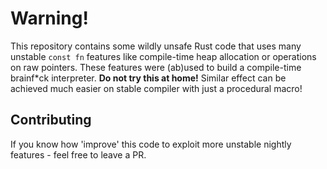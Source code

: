 Warning!
=======

This repository contains some wildly unsafe Rust code that uses many unstable `const fn` features like compile-time heap allocation or operations on raw pointers.
These features were (ab)used to build a compile-time brainf*ck interpreter.
**Do not try this at home!** Similar effect can be achieved much easier on stable compiler with just a procedural macro!

Contributing
------------
If you know how 'improve' this code to exploit more unstable nightly features - feel free to leave a PR.
